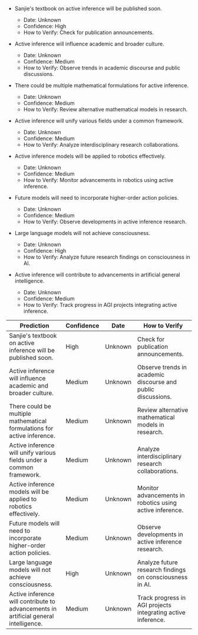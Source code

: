 - Sanjie's textbook on active inference will be published soon.
  - Date: Unknown
  - Confidence: High
  - How to Verify: Check for publication announcements.

- Active inference will influence academic and broader culture.
  - Date: Unknown
  - Confidence: Medium
  - How to Verify: Observe trends in academic discourse and public discussions.

- There could be multiple mathematical formulations for active inference.
  - Date: Unknown
  - Confidence: Medium
  - How to Verify: Review alternative mathematical models in research.

- Active inference will unify various fields under a common framework.
  - Date: Unknown
  - Confidence: Medium
  - How to Verify: Analyze interdisciplinary research collaborations.

- Active inference models will be applied to robotics effectively.
  - Date: Unknown
  - Confidence: Medium
  - How to Verify: Monitor advancements in robotics using active inference.

- Future models will need to incorporate higher-order action policies.
  - Date: Unknown
  - Confidence: Medium
  - How to Verify: Observe developments in active inference research.

- Large language models will not achieve consciousness.
  - Date: Unknown
  - Confidence: High
  - How to Verify: Analyze future research findings on consciousness in AI.

- Active inference will contribute to advancements in artificial general intelligence.
  - Date: Unknown
  - Confidence: Medium
  - How to Verify: Track progress in AGI projects integrating active inference.

| Prediction                                                              | Confidence | Date    | How to Verify                                               |
|-------------------------------------------------------------------------|------------|---------|------------------------------------------------------------|
| Sanjie's textbook on active inference will be published soon.           | High       | Unknown | Check for publication announcements.                        |
| Active inference will influence academic and broader culture.            | Medium     | Unknown | Observe trends in academic discourse and public discussions.|
| There could be multiple mathematical formulations for active inference.  | Medium     | Unknown | Review alternative mathematical models in research.        |
| Active inference will unify various fields under a common framework.     | Medium     | Unknown | Analyze interdisciplinary research collaborations.          |
| Active inference models will be applied to robotics effectively.         | Medium     | Unknown | Monitor advancements in robotics using active inference.    |
| Future models will need to incorporate higher-order action policies.     | Medium     | Unknown | Observe developments in active inference research.          |
| Large language models will not achieve consciousness.                    | High       | Unknown | Analyze future research findings on consciousness in AI.   |
| Active inference will contribute to advancements in artificial general intelligence. | Medium | Unknown | Track progress in AGI projects integrating active inference. |
